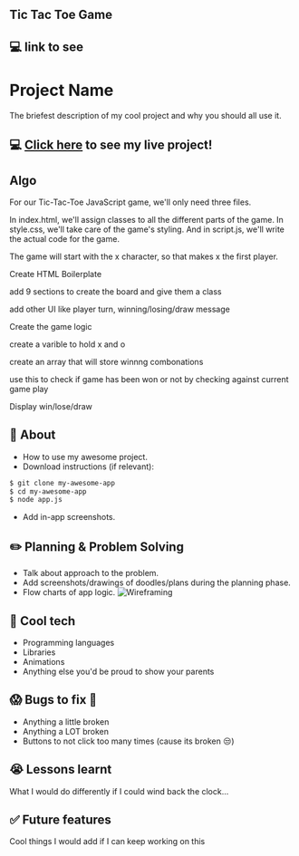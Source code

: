 ## Tic Tac Toe Game

## :computer: link to see

# Project Name
The briefest description of my cool project and why you should all use it.

## :computer: [Click here](#) to see my live project!

## Algo
For our Tic-Tac-Toe JavaScript game, we'll only need three files. 

In index.html, we'll assign classes to all the different parts of the game. In style.css, we'll take care of the game's styling. And in script.js, we'll write the actual code for the game.

The game will start with the x character, so that makes x the first player. 

Create HTML Boilerplate

add 9 sections to create the board and give them a class

add other UI like player turn, winning/losing/draw message

Create the game logic

create a varible to hold x and o 

create an array that will store winnng combonations

use this to check if game has been won or not by checking against current game play

Display win/lose/draw 

## :page_facing_up: About
- How to use my awesome project.
- Download instructions (if relevant):
```zsh
$ git clone my-awesome-app
$ cd my-awesome-app
$ node app.js
```
- Add in-app screenshots.

## :pencil2: Planning & Problem Solving
- Talk about approach to the problem.
- Add screenshots/drawings of doodles/plans during the planning phase.
- Flow charts of app logic.
![Wireframing](https://images.unsplash.com/photo-1581291518633-83b4ebd1d83e?ixlib=rb-1.2.1&ixid=MnwxMjA3fDB8MHxwaG90by1wYWdlfHx8fGVufDB8fHx8&auto=format&fit=crop&w=1170&q=80)

## :rocket: Cool tech
- Programming languages
- Libraries
- Animations
- Anything else you'd be proud to show your parents

## :scream: Bugs to fix :poop:
- Anything a little broken
- Anything a LOT broken
- Buttons to not click too many times (cause its broken :unamused:)

## :sob: Lessons learnt
What I would do differently if I could wind back the clock...

## :white_check_mark: Future features
Cool things I would add if I can keep working on this
